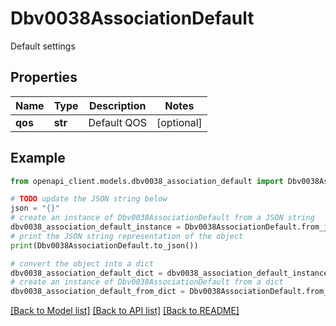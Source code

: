 # Dbv0038AssociationDefault

Default settings

## Properties

Name | Type | Description | Notes
------------ | ------------- | ------------- | -------------
**qos** | **str** | Default QOS | [optional] 

## Example

```python
from openapi_client.models.dbv0038_association_default import Dbv0038AssociationDefault

# TODO update the JSON string below
json = "{}"
# create an instance of Dbv0038AssociationDefault from a JSON string
dbv0038_association_default_instance = Dbv0038AssociationDefault.from_json(json)
# print the JSON string representation of the object
print(Dbv0038AssociationDefault.to_json())

# convert the object into a dict
dbv0038_association_default_dict = dbv0038_association_default_instance.to_dict()
# create an instance of Dbv0038AssociationDefault from a dict
dbv0038_association_default_from_dict = Dbv0038AssociationDefault.from_dict(dbv0038_association_default_dict)
```
[[Back to Model list]](../README.md#documentation-for-models) [[Back to API list]](../README.md#documentation-for-api-endpoints) [[Back to README]](../README.md)


